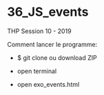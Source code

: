# 36_JS_events 

THP Session 10 - 2019

Comment lancer le programme:

- $ git clone ou download ZIP

- open terminal

- open exo_events.html